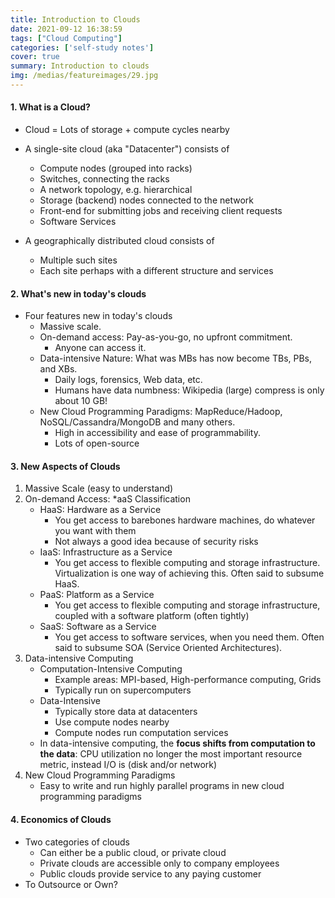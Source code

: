 ```yaml
---
title: Introduction to Clouds
date: 2021-09-12 16:38:59
tags: ["Cloud Computing"]
categories: ['self-study notes']
cover: true
summary: Introduction to clouds
img: /medias/featureimages/29.jpg
---
```


#### 1. What is a Cloud?

* Cloud = Lots of storage + compute cycles nearby

* A single-site cloud (aka "Datacenter") consists of
  * Compute nodes (grouped into racks)
  * Switches, connecting the racks
  * A network topology, e.g. hierarchical
  * Storage (backend) nodes connected to the network
  * Front-end for submitting jobs and receiving client requests
  * Software Services
* A geographically distributed cloud consists of
  * Multiple such sites
  * Each site perhaps with a different structure and services

#### 2. What's new in today's clouds

* Four features new in today's clouds
  * Massive scale.
  * On-demand access: Pay-as-you-go, no upfront commitment.
    * Anyone can access it.
  * Data-intensive Nature: What was MBs has now become TBs, PBs, and XBs.
    * Daily logs, forensics, Web data, etc.
    * Humans have data numbness: Wikipedia (large) compress is only about 10 GB!
  * New Cloud Programming Paradigms: MapReduce/Hadoop, NoSQL/Cassandra/MongoDB and many others.
    * High in accessibility and ease of programmability.
    * Lots of open-source

#### 3. New Aspects of Clouds

1. Massive Scale (easy to understand)
2. On-demand Access: *aaS Classification
   * HaaS: Hardware as a Service
     * You get access to barebones hardware machines, do whatever you want with them
     * Not always a good idea because of security risks
   * IaaS: Infrastructure as a Service
     * You get access to flexible computing and storage infrastructure. Virtualization is one way of achieving this. Often said to subsume HaaS.
   * PaaS: Platform as a Service
     * You get access to flexible computing and storage infrastructure, coupled with a software platform (often tightly)
   * SaaS: Software as a Service
     * You get access to software services, when you need them. Often said to subsume SOA (Service Oriented Architectures).
3. Data-intensive Computing
   * Computation-Intensive Computing
     * Example areas: MPI-based, High-performance computing, Grids
     * Typically run on supercomputers
   * Data-Intensive
     * Typically store data at datacenters
     * Use compute nodes nearby
     * Compute nodes run computation services
   * In data-intensive computing, the **focus shifts from computation to the data**: CPU utilization no longer the most important resource metric, instead I/O is (disk and/or network)
4. New Cloud Programming Paradigms
   * Easy to write and run highly parallel programs in new cloud programming paradigms

#### 4. Economics of Clouds

* Two categories of clouds
  * Can either be a public cloud, or private cloud
  * Private clouds are accessible only to company employees
  * Public clouds provide service to any paying customer
* To Outsource or Own?
